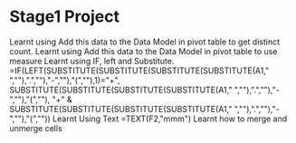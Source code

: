 # Stage1 Project
Learnt using Add this data to the Data Model in pivot table to get distinct count.
Learnt using Add this data to the Data Model in pivot table to use measure
Learnt using IF, left and Substitute. =IF(LEFT(SUBSTITUTE(SUBSTITUTE(SUBSTITUTE(SUBSTITUTE(A1," ",""),".",""),"-",""),"(",""),1)="+",
   SUBSTITUTE(SUBSTITUTE(SUBSTITUTE(SUBSTITUTE(A1," ",""),".",""),"-",""),"(",""),
   "+" & SUBSTITUTE(SUBSTITUTE(SUBSTITUTE(SUBSTITUTE(A1," ",""),".",""),"-",""),"(",""))
Learnt Using Text =TEXT(F2,"mmm")
Learnt how to merge and unmerge cells

